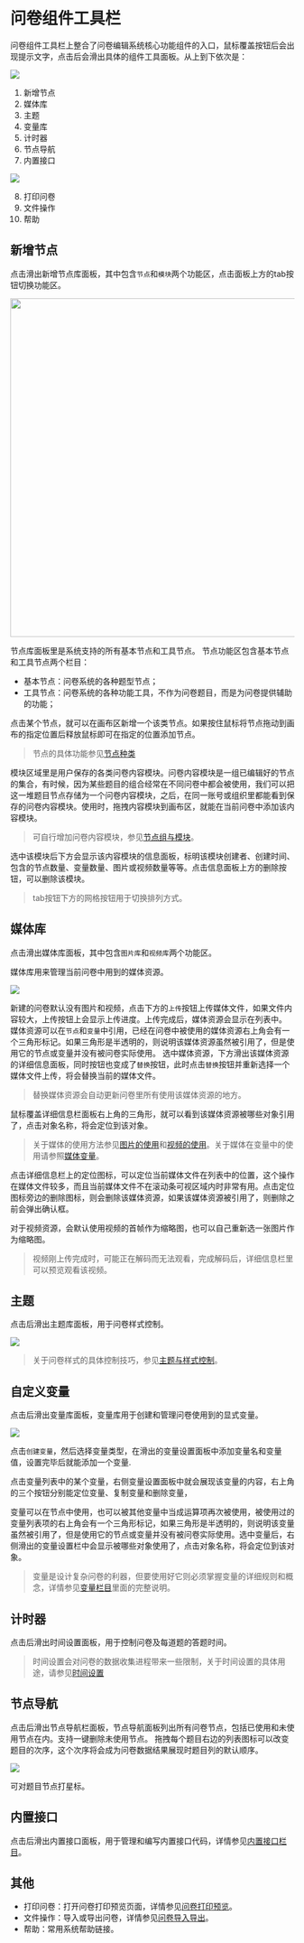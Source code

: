 # 问卷组件工具栏

问卷组件工具栏上整合了问卷编辑系统核心功能组件的入口，鼠标覆盖按钮后会出现提示文字，点击后会滑出具体的组件工具面板。从上到下依次是：

<img src='./images/toolbar-top.png'>

1. 新增节点
2. 媒体库
3. 主题
4. 变量库
5. 计时器
6. 节点导航
7. 内置接口

<img src='./images/toolbar-bottom.png'>

8. 打印问卷
9.  文件操作
10. 帮助

## 新增节点
点击滑出新增节点库面板，其中包含`节点`和`模块`两个功能区，点击面板上方的tab按钮切换功能区。

<img src='./images/node-kit.png' height='600'>

节点库面板里是系统支持的所有基本节点和工具节点。
节点功能区包含基本节点和工具节点两个栏目：
+ 基本节点：问卷系统的各种题型节点；
+ 工具节点：问卷系统的各种功能工具，不作为问卷题目，而是为问卷提供辅助的功能；

点击某个节点，就可以在画布区新增一个该类节点。如果按住鼠标将节点拖动到画布的指定位置后释放鼠标即可在指定的位置添加节点。

> 节点的具体功能参见[节点种类](../nodes/concept.md)

模块区域里是用户保存的各类问卷内容模块。问卷内容模块是一组已编辑好的节点的集合，有时候，因为某些题目的组合经常在不同问卷中都会被使用，我们可以把这一堆题目节点存储为一个问卷内容模块，之后，在同一账号或组织里都能看到保存的问卷内容模块。使用时，拖拽内容模块到画布区，就能在当前问卷中添加该内容模块。

> 可自行增加问卷内容模块，参见[节点组与模块](../groups/concept.md)。

选中该模块后下方会显示该内容模块的信息面板，标明该模块创建者、创建时间、包含的节点数量、变量数量、图片或视频数量等等。点击信息面板上方的删除按钮，可以删除该模块。

> tab按钮下方的网格按钮用于切换排列方式。


## 媒体库

点击滑出媒体库面板，其中包含`图片库`和`视频库`两个功能区。

媒体库用来管理当前问卷中用到的媒体资源。

<img src='./images/assets-kit-cn.jpg'>

新建的问卷默认没有图片和视频，点击下方的`上传`按钮上传媒体文件，如果文件内容较大，上传按钮上会显示上传进度。上传完成后，媒体资源会显示在列表中。
媒体资源可以在`节点`和`变量`中引用，已经在问卷中被使用的媒体资源右上角会有一个三角形标记。如果三角形是半透明的，则说明该媒体资源虽然被引用了，但是使用它的节点或变量并没有被问卷实际使用。
选中媒体资源，下方滑出该媒体资源的详细信息面板，同时按钮也变成了`替换`按钮，此时点击`替换`按钮并重新选择一个媒体文件上传，将会替换当前的媒体文件。
> 替换媒体资源会自动更新问卷里所有使用该媒体资源的地方。

鼠标覆盖详细信息栏面板右上角的三角形，就可以看到该媒体资源被哪些对象引用了，点击对象名称，将会定位到该对象。

> 关于媒体的使用方法参见[图片的使用](../media/image.md)和[视频的使用](../media/video.md)。关于媒体在变量中的使用请参照[媒体变量](../variable/media-type.md)。

点击详细信息栏上的定位图标，可以定位当前媒体文件在列表中的位置，这个操作在媒体文件较多，而且当前媒体文件不在滚动条可视区域内时非常有用。点击定位图标旁边的删除图标，则会删除该媒体资源，如果该媒体资源被引用了，则删除之前会弹出确认框。

对于视频资源，会默认使用视频的首帧作为缩略图，也可以自己重新选一张图片作为缩略图。
> 视频刚上传完成时，可能正在解码而无法观看，完成解码后，详细信息栏里可以预览观看该视频。

## 主题

点击后滑出主题库面板，用于问卷样式控制。

<img src='./images/theme-kit-cn.jpg'>

> 关于问卷样式的具体控制技巧，参见[主题与样式控制](../theme/concept.md)。


## 自定义变量

点击后滑出变量库面板，变量库用于创建和管理问卷使用到的显式变量。

<img src='./images/variable-kit-cn.jpg'>

点击`创建变量`，然后选择变量类型，在滑出的变量设置面板中添加变量名和变量值，设置完毕后就能添加一个变量.

点击变量列表中的某个变量，右侧变量设置面板中就会展现该变量的内容，右上角的三个按钮分别能定位变量、复制变量和删除变量，

变量可以在节点中使用，也可以被其他变量中当成运算项再次被使用，被使用过的变量列表项的右上角会有一个三角形标记，如果三角形是半透明的，则说明该变量虽然被引用了，但是使用它的节点或变量并没有被问卷实际使用。选中变量后，右侧滑出的变量设置栏中会显示被哪些对象使用了，点击对象名称，将会定位到该对象。

> 变量是设计复杂问卷的利器，但要使用好它则必须掌握变量的详细规则和概念，详情参见[变量栏目](../variable/concept.md)里面的完整说明。


## 计时器
点击后滑出时间设置面板，用于控制问卷及每道题的答题时间。

> 时间设置会对问卷的数据收集进程带来一些限制，关于时间设置的具体用途，请参见[时间设置](../timing/concept.md)

## 节点导航

点击后滑出节点导航栏面板，节点导航面板列出所有问卷节点，包括已使用和未使用节点在内。支持一键删除未使用节点。
拖拽每个题目右边的列表图标可以改变题目的次序，这个次序将会成为问卷数据结果展现时题目列的默认顺序。

<img src='./images/navigator-kit-cn.jpg'>

可对题目节点打星标。


## 内置接口

点击后滑出内置接口面板，用于管理和编写内置接口代码，详情参见[内置接口栏目](../embed-api/concept.md)。

## 其他

+ 打印问卷：打开问卷打印预览页面，详情参见[问卷打印预览](../preview/print.md)。
+ 文件操作：导入或导出问卷，详情参见[问卷导入导出](../advance-topic/import-export.md)。
+ 帮助：常用系统帮助链接。

